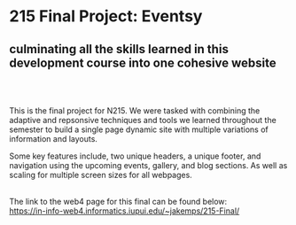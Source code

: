 # 215 Final Project: Eventsy
## culminating all the skills learned in this development course into one cohesive website

<br/>
<br/>

This is the final project for N215. We were tasked with combining the adaptive and repsonsive techniques and tools we learned throughout the semester to build a single page dynamic site with multiple variations of information and layouts. 

Some key features include, two unique headers, a unique footer, and navigation using the upcoming events, gallery, and blog sections. As well as scaling for multiple screen sizes for all webpages.
<br/>
<br/>

The link to the web4 page for this final can be found below: <br/>
https://in-info-web4.informatics.iupui.edu/~jakemps/215-Final/